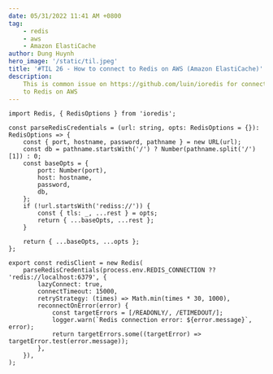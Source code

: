 ```yaml
---
date: 05/31/2022 11:41 AM +0800
tag:
    - redis
    - aws
    - Amazon ElastiCache
author: Dung Huynh
hero_image: '/static/til.jpeg'
title: '#TIL 26 - How to connect to Redis on AWS (Amazon ElastiCache)'
description:
    This is common issue on https://github.com/luin/ioredis for connecting
    to Redis on AWS
---
```


    import Redis, { RedisOptions } from 'ioredis';

    const parseRedisCredentials = (url: string, opts: RedisOptions = {}): RedisOptions => {
    	const { port, hostname, password, pathname } = new URL(url);
    	const db = pathname.startsWith('/') ? Number(pathname.split('/')[1]) : 0;
    	const baseOpts = {
    		port: Number(port),
    		host: hostname,
    		password,
    		db,
    	};
    	if (!url.startsWith('rediss://')) {
    		const { tls: _, ...rest } = opts;
    		return { ...baseOpts, ...rest };
    	}

    	return { ...baseOpts, ...opts };
    };

    export const redisClient = new Redis(
    	parseRedisCredentials(process.env.REDIS_CONNECTION ?? 'redis://localhost:6379', {
    		lazyConnect: true,
    		connectTimeout: 15000,
    		retryStrategy: (times) => Math.min(times * 30, 1000),
    		reconnectOnError(error) {
    			const targetErrors = [/READONLY/, /ETIMEDOUT/];
    			logger.warn(`Redis connection error: ${error.message}`, error);
    			return targetErrors.some((targetError) => targetError.test(error.message));
    		},
    	}),
    );
